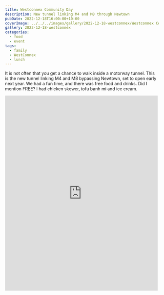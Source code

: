 ```yaml
---
title: Westconnex Community Day
description: New tunnel linking M4 and M8 through Newtown
pubDate: 2022-12-18T16:00:00+10:00
coverImage: ../../../images/gallery/2022-12-18-westconnex/Westconnex Community Day.jpeg
gallery: 2022-12-18-westconnex
categories:
  - food
  - event
tags:
  - family
  - WestConnex
  - lunch
---
```


It is not often that you get a chance to walk inside a motorway tunnel. This is the new tunnel linking M4 and M8 bypassing Newtown, set to open early next year. We had a fun time, and there was free food and drinks. Did I mention FREE? I had chicken skewer, tofu banh mi and ice cream.

<iframe src="https://www.facebook.com/plugins/post.php?href=https%3A%2F%2Fwww.facebook.com%2Fchris1.tham%2Fposts%2Fpfbid06Sj6NdfzF95MhJADfyHSN4kxx3aNipS3FpHirFEsECxr5nKUGQg4WPqcjdGm28A9l&show_text=true&width=500" width="500" height="640" style="border:none;overflow:hidden" scrolling="no" frameborder="0" allowfullscreen="true" allow="autoplay; clipboard-write; encrypted-media; picture-in-picture; web-share"></iframe>
